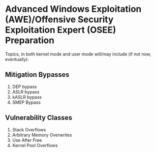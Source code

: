 # Advanced Windows Exploitation (AWE)/Offensive Security Exploitation Expert (OSEE) Preparation #

Topics, in both kernel mode and user mode will/may include (if not now, eventually):

## Mitigation Bypasses ##
1. DEP bypass
2. ASLR bypass
4. kASLR bypass
5. SMEP Bypass

## Vulnerability Classes ##
1. Stack Overflows
2. Arbitrary Memory Overwrites
3. Use After Free
4. Kernel Pool Overflows
